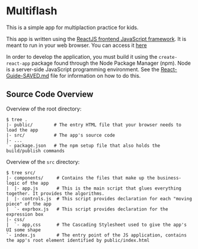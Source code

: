 # Multiflash

This is a simple app for multiplaction practice for kids.

This app is written using the [ReactJS frontend JavaScript framework](https://reactjs.org/). It is meant to run in your web browser. You can access it [here](https://wiredawg.github.io/multiflash-react/)

In order to develop the application, you must build it using the `create-react-app` package found through the Node Package Manager (npm). Node is a server-side JavaScript programming environment. See the [React-Guide-SAVED.md](https://github.com/wiredawg/multiflash-react/blob/master/React-Guide-SAVED.md) file for information on how to do this.

## Source Code Overview

Overview of the root directory:
```
$ tree .
|- public/        # The entry HTML file that your browser needs to load the app
|- src/           # The app's source code
|- ...
`- package.json   # The npm setup file that also holds the build/publish commands
```
Overview of the `src` directory:
```
$ tree src/
|- components/     # Contains the files that make up the business-logic of the app
|  |- app.js       # This is the main script that glues everything together. It provides the algorithms.
|  |- controls.js  # This script provides declaration for each "moving piece" of the app
|  `- exprbox.js   # This script provides declaration for the expression box 
|- css/
|  `- app,css      # The Cascading Stylesheet used to give the app's UI some shape
`- index.js        # The entry point of the JS application, contains the app's root element identified by public/index.html
```

